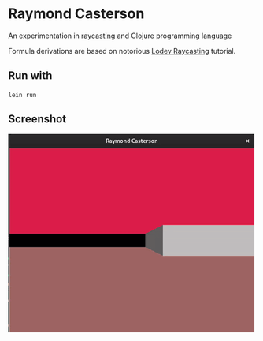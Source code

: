 # Raymond Casterson
An experimentation in [raycasting](https://en.wikipedia.org/wiki/Ray_casting#Ray_casting_in_early_computer_games) and Clojure programming language

Formula derivations are based on notorious [Lodev Raycasting](https://lodev.org/cgtutor/raycasting.html) tutorial.

## Run with
```shell
lein run 
```

## Screenshot
![Screenshot of the game](screen.gif "Demo using Raycasting algorithm")
